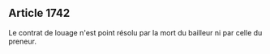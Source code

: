 Article 1742
----
Le contrat de louage n'est point résolu par la mort du bailleur ni par celle du
preneur.
